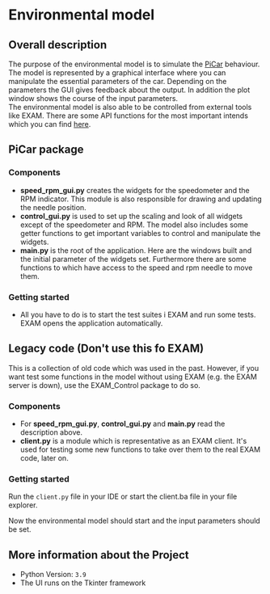 # Environmental model



## Overall description
The purpose of the environmental model is to simulate the [PiCar](https://team.in-tech.global/display/COC15/0.4.1.1+General+Information) behaviour. The model is represented by a graphical
interface where you can manipulate the essential parameters of the car. Depending on the parameters the GUI gives
feedback about the output. In addition the plot window shows the course of the input parameters.  
The environmental model is also able to be controlled from external tools like EXAM. There are some API functions for
the most important intends which you can find [here](https://team.in-tech.global/display/COC15/0.4.1.1.4+Umgebungsmodell+API).

## PiCar package

### Components
- **speed_rpm_gui.py** creates the widgets for the speedometer and the RPM indicator. This module is also responsible
for drawing and updating the needle position.
- **control_gui.py** is used to set up the scaling and look of all widgets except of the speedometer and RPM.
The model also includes some getter functions to get important variables to control and manipulate the widgets.
- **main.py** is the root of the application. Here are the windows built and the initial parameter of the widgets set.
Furthermore there are some functions to which have access to the speed and rpm needle to move them.

### Getting started
- All you have to do is to start the test suites i EXAM and run some tests. EXAM opens the application automatically.



## Legacy code (Don't use this fo EXAM)
This is a collection of old code which was used in the past. However, if you want test some functions in the model without
using EXAM (e.g. the EXAM server is down), use the EXAM_Control package to do so.

### Components
- For **speed_rpm_gui.py**, **control_gui.py** and **main.py** read the description above.
- **client.py** is a module which is representative as an EXAM client. It's used for testing some new functions to take 
over them to the real EXAM code, later on.

### Getting started
Run the `client.py` file in your IDE or start the client.ba file in your file explorer.

Now the environmental model should start and the input parameters should be set.


## More information about the Project
- Python Version: `3.9`
- The UI runs on the Tkinter framework
